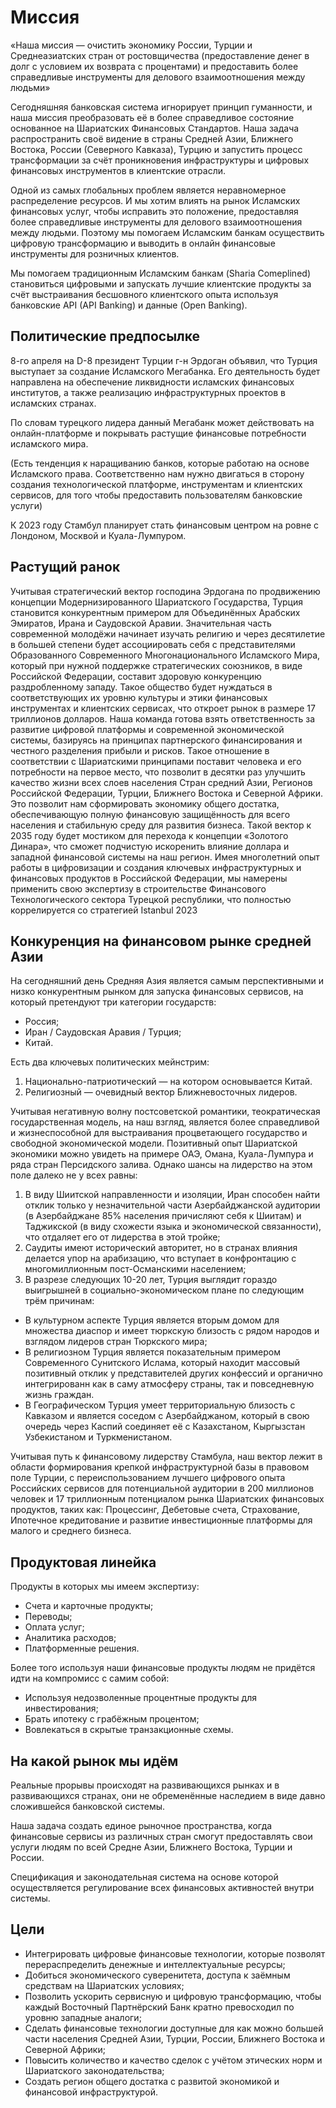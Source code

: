 # Миссия

«Наша миссия — очистить экономику России, Турции и Среднеазиатских стран от ростовщичества (предоставление денег в долг с условием их возврата с процентами) и предоставить более справедливые инструменты для делового взаимоотношения между людьми»

Сегодняшняя банковская система игнорирует принцип гуманности, и наша миссия преобразовать её в более справедливое состояние основанное на Шариатских Финансовых Стандартов. Наша задача распространить своё видение в страны Средней Азии, Ближнего Востока, России (Северного Кавказа), Турцию и запустить процесс трансформации за счёт проникновения инфраструктуры и цифровых финансовых инструментов в клиентские отрасли.

Одной из самых глобальных проблем является неравномерное распределение ресурсов. И мы хотим влиять на рынок Исламских финансовых услуг, чтобы исправить это положение, предоставляя более справедливые инструменты для делового взаимоотношения между людьми. Поэтому мы помогаем Исламским банкам осуществить цифровую трансформацию и выводить в онлайн финансовые инструменты для розничных клиентов.

Мы помогаем традиционным Исламским банкам (Sharia Comeplined) становиться цифровыми и запускать лучшие клиентские продукты за счёт выстраивания бесшовного клиентского опыта используя банковские API (API Banking) и данные (Open Banking).

## Политические предпосылке

8-го апреля на D-8 президент Турции г-н Эрдоган объявил, что Турция выступает за создание Исламского Мегабанка. Его деятельность будет направлена на обеспечение ликвидности исламских финансовых институтов, а также реализацию инфраструктурных проектов в исламских странах.

По словам турецкого лидера данный Мегабанк может действовать на онлайн-платформе и покрывать растущие финансовые потребности исламского мира.

(Есть тенденция к наращиванию банков, которые работаю на основе Исламского права. Соответственно нам нужно двигаться в сторону создания технологической платформе, инструментам и клиентских сервисов, для того чтобы предоставить пользователям банковские услуги)

К 2023 году Стамбул планирует стать финансовым центром на ровне с Лондоном, Москвой и Куала-Лумпуром.

## Растущий ранок

Учитывая стратегический вектор господина Эрдогана по продвижению концепции Модернизированного Шариатского Государства, Турция становится конкурентным примером для Объединённых Арабских Эмиратов, Ирана и Саудовской Аравии. Значительная часть современной молодёжи начинает изучать религию и через десятилетие в большей степени будет ассоциировать себя с представителями Образованного Современного Многонационального Исламского Мира, который при нужной поддержке стратегических союзников, в виде Российской Федерации, составит здоровую конкуренцию раздробленному западу. Такое общество будет нуждаться в соответствующих их уровню культуры и этики финансовых инструментах и клиентских сервисах, что откроет рынок в размере 17 триллионов долларов. Наша команда готова взять ответственность за развитие цифровой платформы и современной экономической системы, базируясь на принципах партнерского финансирования и честного разделения прибыли и рисков. Такое отношение в соответствии с Шариатскими принципами поставит человека и его потребности на первое место, что позволит в десятки раз улучшить качество жизни всех слоев населения Стран средний Азии, Регионов Российской Федерации, Турции, Ближнего Востока и Северной Африки. Это позволит нам сформировать экономику общего достатка, обеспечивающую полную финансовую защищённость для всего населения и стабильную среду для развития бизнеса. Такой вектор к 2035 году будет мостиком для перехода к концепции «Золотого Динара», что сможет подчистую искоренить влияние доллара и западной финансовой системы на наш регион. Имея многолетний опыт работы в цифровизации и создания ключевых инфраструктурных и финансовых продуктов в Российской Федерации, мы намерены применить свою экспертизу в строительстве Финансового Технологического сектора Турецкой республики, что полностью коррелируется со стратегией Istanbul 2023

## **Конкуренция на финансовом рынке средней Азии**

На сегодняшний день Средняя Азия является самым перспективными и низко конкурентным рынком для запуска финансовых сервисов, на который претендуют три категории государств:

- Россия;
- Иран / Саудовская Аравия / Турция;
- Китай.

Есть два ключевых политических мейнстрим:

1. Национально-патриотический — на котором основывается Китай.
2. Религиозный — очевидный вектор Ближневосточных лидеров.

Учитывая негативную волну постсоветской романтики, теократическая государственная модель, на наш взгляд, является более справедливой и жизнеспособной для выстраивания процветающего государство и свободной экономической модели. Позитивный опыт Шариатской экономики можно увидеть на примере ОАЭ, Омана, Куала-Лумпура и ряда стран Персидского залива. Однако шансы на лидерство на этом поле далеко не у всех равны:

1. В виду Шиитской направленности и изоляции, Иран способен найти отклик только у незначительной части Азербайджанской аудитории (в Азербайджане 85% населения причисляют себя к Шиитам) и Таджикской (в виду схожести языка и экономической связанности), что отдаляет его от лидерства в этой тройке;  
2. Саудиты имеют исторический авторитет, но в странах влияния делаетcя упор на арабизацию, что вступает в конфронтацию с многомиллионным пост-Османскими населением;
3. В разрезе следующих 10-20 лет, Турция выглядит гораздо выигрышней в социально-экономическом плане по следующим трём причинам:
- В культурном аспекте Турция является вторым домом для множества диаспор и имеет тюркскую близость с рядом народов и взглядом лидеров стран Тюркского мира;
- В религиозном Турция является показательным примером Современного Сунитского Ислама, который находит массовый позитивный отклик у представителей других конфессий и органично интегрированн как в саму атмосферу страны, так и повседневную жизнь граждан.
- В Географическом Турция умеет территориальную близость с Кавказом и является соседом с Азербайджаном, который в свою очередь через Каспий соединяет её с Казахстаном, Кыргызстан Узбекистаном и Туркменистаном.

Учитывая путь к финансовому лидерству Стамбула, наш вектор лежит в области формирования крепкой инфраструктурной базы в правовом поле Турции, с переиспользованием лучшего цифрового опыта Российских сервисов для потенциальной аудитории в 200 миллионов человек и 17 триллионным потенциалом рынка Шариатских финансовых продуктов, таких как: Процессинг, Дебетовые счета, Страхование, Ипотечное кредитование и развитие инвестиционные платформы для малого и среднего бизнеса.

## Продуктовая линейка

Продукты в которых мы имеем экспертизу:

- Счета и карточные продукты;
- Переводы;
- Оплата услуг;
- Аналитика расходов;
- Платформенные решения.

Более того используя наши финансовые продукты людям не придётся идти на компромисс с самим собой:

- Используя недозволенные процентные продукты для инвестирования;
- Брать ипотеку с грабёжным процентом;
- Вовлекаться в скрытые транзакционные схемы.

## На какой рынок мы идём

Реальные прорывы происходят на развивающихся рынках и в развивающихся странах, они не обременённые наследием в виде давно сложившейся банковской системы.

Наша задача создать единое рыночное пространства, когда финансовые сервисы из различных стран смогут предоставлять свои услуги людям по всей Средне Азии, Ближнего Востока, Турции и России.

Спецификация и законодательная система на основе которой осуществляется регулирование всех финансовых активностей внутри системы.

## Цели

- Интегрировать цифровые финансовые технологии, которые позволят перераспределить денежные и интеллектуальные ресурсы;
- Добиться экономического суверенитета, доступа к заёмным средствам на Шариатских условиях;
- Позволить ускорить сервисную и цифровую трансформацию, чтобы каждый Восточный Партнёрский Банк кратно превосходил по уровню западные аналоги;
- Сделать финансовые технологии доступные для как можно большей части населения Средней Азии, Турции, России, Ближнего Востока и Северной Африки;
- Повысить количество и качество сделок с учётом этических норм и Шариатского законодательства;
- Создать регион общего достатка с развитой экономикой и финансовой инфраструктурой.